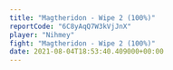 ```yaml
---
title: "Magtheridon - Wipe 2 (100%)"
reportCode: "6C8yAqQ7W3kVjJnX"
player: "Nihmey"
fight: "Magtheridon - Wipe 2 (100%)"
date: 2021-08-04T18:53:40.409000+00:00
---
```

